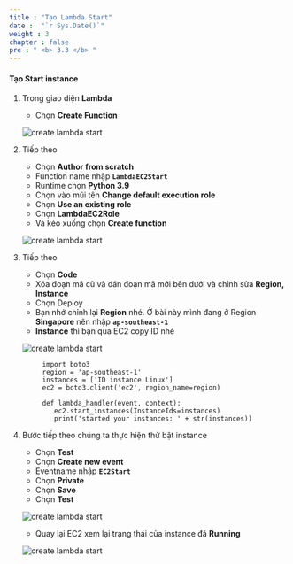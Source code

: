 ```yaml
---
title : "Tạo Lambda Start"
date :  "`r Sys.Date()`" 
weight : 3
chapter : false
pre : " <b> 3.3 </b> "
---
```


#### Tạo Start instance

1. Trong giao diện **Lambda**

   - Chọn **Create Function**
  
   ![create lambda start](/aws-fcj-workshop01/images/4-CreateLambda/2LambdaStart/0011.png?width=90pc)

2. Tiếp theo

   - Chọn **Author from scratch**
   - Function name nhập **```LambdaEC2Start```**
   - Runtime chọn **Python 3.9**
   - Chọn vào mũi tên **Change default execution role**
   - Chọn **Use an existing role**
   - Chọn **LambdaEC2Role**
   - Và kéo xuống chọn **Create function**

   ![create lambda start](/aws-fcj-workshop01/images/4-CreateLambda/2LambdaStart/0012.png?width=90pc)


3. Tiếp theo

   - Chọn **Code**
   - Xóa đoạn mã cũ và dán đoạn mã mới bên dưới và chỉnh sửa **Region, Instance**
   - Chọn Deploy
   - Bạn nhớ chỉnh lại **Region** nhé. Ở bài này mình đang ở Region **Singapore** nên nhập **```ap-southeast-1```**
   - **Instance** thì bạn qua EC2 copy ID nhé

   ![create lambda start](/aws-fcj-workshop01/images/4-CreateLambda/2LambdaStart/0013.png?width=90pc)


            import boto3
            region = 'ap-southeast-1'
            instances = ['ID instance Linux']
            ec2 = boto3.client('ec2', region_name=region)

            def lambda_handler(event, context):
               ec2.start_instances(InstanceIds=instances)
               print('started your instances: ' + str(instances))
         

4. Bước tiếp theo chúng ta thực hiện thử bật instance

   - Chọn **Test**
   - Chọn **Create new event**
   - Eventname nhập **```EC2Start```**
   - Chọn **Private**
   - Chọn **Save**
   - Chọn **Test**

   ![create lambda start](/aws-fcj-workshop01/images/4-CreateLambda/2LambdaStart/0014.png?width=90pc)


   - Quay lại EC2 xem lại trạng thái của instance đã **Running**

   ![create lambda start](/aws-fcj-workshop01/images/4-CreateLambda/2LambdaStart/0015.png?width=90pc)